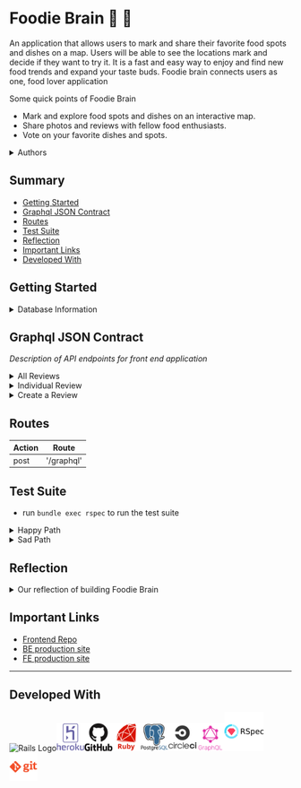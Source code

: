 # Foodie Brain :bento: :brain:

An application that allows users to mark and share their favorite food spots and dishes on a map. Users will be able to see the locations mark and decide if they want to try it. It is a fast and easy way to enjoy and find new food trends and expand your taste buds. Foodie brain connects users as one, food lover application

Some quick points of Foodie Brain
- Mark and explore food spots and dishes on an interactive map.
- Share photos and reviews with fellow food enthusiasts.
- Vote on your favorite dishes and spots.
<details>
<summary>Authors</summary>

### BE Team
- Gabe Torres [GitHub](https://github.com/Gabe-Torres) | [LinkedIn](https://www.linkedin.com/in/gabe-torres-74a515269/)
- Weston Schutt [GitHub](https://github.com/westonio) | [LinkedIn](https://www.linkedin.com/in/westonschutt/)
- Chris Asercion [GitHub](https://github.com/ChrisAsercion) | [LinkedIn](https://www.linkedin.com/in/chris-asercion-2a7b68135/)
- Zanna Fitch [GitHub](https://github.com/z-fitch) | [LinkedIn](https://www.linkedin.com/in/zannafitch/)

### FE Team
- Paulina Rubio [GitHub](https://github.com/paulina-isabel) | [LinkedIn](https://www.linkedin.com/in/paulina-isabel-rubio/)
- Lauren DeLaRosa [GitHub](https://github.com/LDeLaRosa13) | [LinkedIn](https://www.linkedin.com/in/lauren-delarosa-3a5a4b260/)
</details>

## Summary 
- [Getting Started](#getting-started)
- [Graphql JSON Contract](#graphql-json-contract)
- [Routes](#routes)
- [Test Suite](#test-suite)
- [Reflection](#reflection)
- [Important Links](#important-links)
- [Developed With](#developed-with)

## Getting Started
<details>
<summary>Database Information</summary>

**Schema**

```ruby
ActiveRecord::Schema[7.0].define(version: 2023_10_12_212027) do
  # These are extensions that must be enabled in order to support this database
  enable_extension "plpgsql"

  create_table "reviews", force: :cascade do |t|
    t.string "name"
    t.string "photo"
    t.string "description"
    t.integer "dairy_free", default: 0
    t.integer "gluten_free", default: 0
    t.integer "halal", default: 0
    t.integer "kosher", default: 0
    t.integer "nut_free", default: 0
    t.integer "vegan", default: 0
    t.integer "vegetarian", default: 0
    t.integer "likes", default: 0
    t.integer "dislikes", default: 0
    t.string "lat"
    t.string "lon"
    t.datetime "created_at", null: false
    t.datetime "updated_at", null: false
  end

end
```

**Gems**
```ruby
gem "rails", "~> 7.0.8"
gem "pg", "~> 1.1"
gem "puma", "~> 5.0"
gem "tzinfo-data", platforms: %i[ mingw mswin x64_mingw jruby ]
gem "bootsnap", require: false

gem 'graphql'
gem 'faraday'

group :development, :test do
  gem "debug", platforms: %i[ mri mingw x64_mingw ]
  gem 'factory_bot_rails'
  gem 'faker'
  gem "pry"
  gem "rspec-rails"
  gem 'simplecov'
  gem 'shoulda-matchers', '~> 5.0'
end

group :development do
  gem 'graphiql-rails'
end
```

 **Installing**
 - Fork and clone this repo
  - Run `bundle install`
  - Run `rails db:{create,migrate,seed}`
  - Run `rails s` to start the server
  - Open your browser and navigate to `localhost:3000`
</details>

## Graphql JSON Contract
*Description of API endpoints for front end application*

<details>
<summary>All Reviews</summary>

- Description of all reviews

> `POST /graphql`

*Request Body:*

```ruby
	{
      reviews {
        id
        name
        description
        glutenFree
        lat
        lon
        }
		}
```

*Success Response (200 OK):*

- Status: 200 OK
- Description: Successful response with all Reviews.
- Data Format: A hash of review objects, each containing an id, name, description, lat/lon and dietary tag.

*Return*
```ruby
{
    "data": {
        "reviews": [
            {
                "id": "1",
                "name": "Flu Shot Pho",
                "description": "Pho with lemongrass, lime, and chili broth",
                "glutenFree": 0,
                "lat": "39.6880903110667",
                "lon": "-104.94002900531989"
            },
            {
                "id": "2",
                "name": "ramen",
                "description": "noddles",
                "glutenFree": 0,
                "lat": "0999",
                "lon": "-999"
            },
            {
                "id": "3",
                "name": "ramen",
                "description": "noddles",
                "glutenFree": 0,
                "lat": "0999",
                "lon": "-999"
            },
            {
                "id": "4",
                "name": "SUCUK TOST",
                "description": "Grilled sourdough bread filled with Sucuk (Turkish sausage) and mozzarella cheese.",
                "glutenFree": 0,
                "lat": "39.7014138",
                "lon": "-104.911551"
            },
            {
                "id": "5",
                "name": "SUCUK TOST",
                "description": "Grilled sourdough bread filled with Sucuk (Turkish sausage) and mozzarella cheese.",
                "glutenFree": 0,
                "lat": "39.7014138",
                "lon": "-104.911551"
            }
        ]
    }
}
```
---
*Error Response (400):*

- Status: 400 Bad Request
- Description: An error response indicating that the request was invalid.
- Data Format: A hash of that contains the key "errors" and a message describing the error in detail.

*Request Body:*

```ruby
	{
      reviews {
        id
        name
        price
        glutenFree
        lat
        lon
        }
		}
```

*Return*
```ruby
{
    "errors": [
        {
            "message": "Field 'price' doesn't exist on type 'Review'",
            "locations": [
                {
                    "line": 5,
                    "column": 9
                }
            ],
            "path": [
                "query",
                "reviews",
                "price"
            ],
            "extensions": {
                "code": "undefinedField",
                "typeName": "Review",
                "fieldName": "price"
            }
        }
    ]
}
```
</details>


<details>
<summary>Individual Review</summary>

- Description of an individual review

> `POST /graphql`

*Request Body:*

```ruby
 {
      review(id: 1) {
          id
          name
          description
          glutenFree
          lat
        	lon
      }
    }
```

*Success Response (200 OK):*

- Status: 200 OK
- Description: Successful response with a Review.
- Data Format: A hash containing a review object, containing an id, name, description, lat/lon and dietary tag.

*Return*
```ruby
{
    "data": {
        "review": {
            "id": "1",
            "name": "Flu Shot Pho",
            "description": "Pho with lemongrass, lime, and chili broth",
            "glutenFree": 0,
            "lat": "39.6880903110667",
            "lon": "-104.94002900531989"
        }
    }
}
```
---
*Error Response (400):*

- Status: 400 Bad Request
- Description: An error response indicating that the request was invalid as no Review matches the requested ID.
- Data Format: A hash of that contains the key "errors" and a message describing the error in detail.

*Request Body:*

```ruby
	{
      reviews(id: 999) {
        id
        name
        price
        glutenFree
        lat
        lon
        }
		}
```

*Return*
```ruby 
{
  "data": null,
  "errors": [
    {
      "message": "Review not found with id: 999",
      "locations": [
        {
          "line": 2,
          "column": 7
        }
      ],
      "path": [
        "review"
      ]
    }
  ]
}
```
</details>

<details>
<summary>Create a Review</summary>

- Description of creating a review

> `POST /graphql`

*Request Body:*

```ruby
 mutation {
      createReview(input: {
        name: "FireCracker Sushi", 
        photo: "nada.jpg", 
        description: "Fried sushi roll with salmon, creamcheese, and jalapenos",
        dairyFree: 1, 
        glutenFree: 1, 
        halal: 1, 
        kosher: 1, 
        nutFree: 1, 
        vegan: 1, 
        vegitarian: 1, 
        likes: 312, 
        dislikes: 5, 
        lat: "39.72903251256764", 
        lon: "-104.93865153415369"
      }) {
        	id
          name
          description
          glutenFree
          lat
        	lon
      }
    } 
```

*Success Response (200 OK):*

- Status: 200 OK
- Description: Successful response for creating a Review.
- Data Format: A hash containing a review object, containing an id, name, description, lat/lon and dietary tag.

*Return*
```ruby
{
    "data": {
        "createReview": {
            "id": "6",
            "name": "FireCracker Sushi",
            "description": "Fried sushi roll with salmon, creamcheese, and jalapenos",
            "glutenFree": 1,
            "lat": "39.72903251256764",
            "lon": "-104.93865153415369"
        }
    }
}
```
---
*Error Response (400):*

- Status: 400 Bad Request
- Description: An error response indicating that the request was invalid as all required fields need input.
- Data Format: A hash of that contains the key "errors" and a message describing the error in detail.

*Request Body:*

```ruby
	mutation {
      createReview(input: {
        name: "", 
        photo: "nada.jpg", 
        description: "",
        dairyFree: 1, 
        glutenFree: 1, 
        halal: 1, 
        kosher: 1, 
        nutFree: 1, 
        vegan: 1, 
        vegetarian: 1, 
        likes: 312, 
        dislikes: 5, 
        lat: "39.72903251256764", 
        lon: "-104.93865153415369"
      }) {
        	id
          name
          description
          glutenFree
          lat
        	lon
      }
    } 
```

*Response* 
```ruby
{
    "data": {
        "createReview": null
    },
    "errors": [
        {
            "message": "Name can't be blank, Description can't be blank",
            "locations": [
                {
                    "line": 2,
                    "column": 7
                }
            ],
            "path": [
                "createReview"
            ]
        }
    ]
}
```
</details>

## Routes

| Action | Route |
| ----------- | ----------- |
| post | '/graphql' |


## Test Suite
 - run `bundle exec rspec` to run the test suite

<details>
<summary>Happy Path</summary>

```ruby
RSpec.describe Mutations::CreateReview, type: :mutation do
  describe 'createReview' do
    let(:name) { "Cinnamon Coffee Cake" }
    let(:description) { "Found this absolutely delicious coffee cake at Kochi coffee, and it's gluten-free!" }
    let(:photo) { "fake_url.png" }
    let(:gluten_free) { 1 }
    let(:lat) { "39.72740886344144" }
    let(:lon) { "-104.93939410569635" }

      let(:mutation) do
        <<~GQL
          mutation createReview($input: CreateReviewInput!) {
            createReview(input: $input) {
              id
              name
              description
              photo
              dairyFree
              glutenFree
              halal
              kosher
              nutFree
              vegan
              vegetarian
              likes
              dislikes
              lat
              lon
            }
          }
        GQL
      end

    it 'creates a new review' do
      input = {
        name: name,
        description: description,
        photo: photo,
        glutenFree: gluten_free,
        lat: lat,
        lon: lon
      }

      result = BeFoodieBrainSchema.execute(
        mutation,
        variables: { input: input }
      )

      expect(result["errors"]).to be_nil

      review = Review.last

      expect(result.dig("data", "createReview", "id")).to eq(review.id.to_s)
      expect(result.dig("data", "createReview", "name")).to eq(name)
      expect(result.dig("data", "createReview", "description")).to eq(description)
      expect(result.dig("data", "createReview", "photo")).to eq(photo)
      expect(result.dig("data", "createReview", "glutenFree")).to eq(gluten_free)
      expect(result.dig("data", "createReview", "lat")).to eq(lat)
      expect(result.dig("data", "createReview", "lon")).to eq(lon)

      expect(result.dig("data", "createReview", "dairyFree")).to eq(0)
      expect(result.dig("data", "createReview", "halal")).to eq(0)
      expect(result.dig("data", "createReview", "kosher")).to eq(0)
      expect(result.dig("data", "createReview", "nutFree")).to eq(0)
      expect(result.dig("data", "createReview", "vegan")).to eq(0)
      expect(result.dig("data", "createReview", "vegetarian")).to eq(0)
      expect(result.dig("data", "createReview", "likes")).to eq(0)
      expect(result.dig("data", "createReview", "dislikes")).to eq(0)
```
</details>

<details>
<summary>Sad Path</summary>

```ruby
describe 'returns an error when no input is provided' do
    let(:name) { "Cinnamon Coffee Cake" }
    let(:description) { "Found this absolutely delicious coffee cake at Kochi coffee, and it's gluten-free!" }
    let(:photo) { "fake_url.png" }
    let(:gluten_free) { 1 }
    let(:lat) { "39.72740886344144" }
    let(:lon) { "-104.93939410569635" }

      let(:mutation) do
        <<~GQL
          mutation createReview($input: CreateReviewInput!) {
            createReview(input: $input) {
              id
              name
              description
              photo
              dairyFree
              glutenFree
              halal
              kosher
              nutFree
              vegan
              vegetarian
              likes
              dislikes
              lat
              lon
            }
          }
        GQL
      end

    it 'returns an error when required fields not provided' do
      input = {
        name:'',
        description: description,
        photo: photo,
        glutenFree: gluten_free,
        lat: lat,
        lon: lon
      }

      result = BeFoodieBrainSchema.execute(
        mutation,
        variables: { input: input }
      )

      expect(result["errors"]).to_not be_nil
      expect(result.dig("data", "createReview")).to be_nil
      expect(result["errors"][0]["message"]).to eq("Name can't be blank")

      input2 = {
        name: '',
        description: '',
        photo: photo,
        glutenFree: gluten_free,
        lat: lat,
        lon: lon
      }

      result2 = BeFoodieBrainSchema.execute(
        mutation,
        variables: { input: input2 }
      )

      expect(result2["errors"][0]["message"]).to eq("Name can't be blank, Description can't be blank")
    end
  end
end
```
</details>

## Reflection 
<details>
<summary>Our reflection of building Foodie Brain</summary>
During the development of our Ruby on Rails application Foodie Brain, we had the opportunity to work on an exciting and challenging project that combined aspects of web development, including API integration, database design, graphql, and frontend development/backend collaboration. This reflection highlights key aspects of our work and the lessons learned during the development of Foodie Brain.

<u> API Integration: </u>

<u>Creating Endpoints: </u>

<u>Frontend Development: </u>

<u>Database Design: </u>

<u>Graphql: </u>

<u>Lessons Learned: </u>

*Throughout this project, We learned several valuable lessons:*


In conclusion, working on this Ruby on Rails application was a challenging yet awarding experience. It brought together various aspects of web development, challenging us to create a dynamic application. The project allowed us to expand our knowledge and skills in API integration, database design, frontend development, and introduced a new tech in graphql. And it provided valuable lessons that will guide us in future endeavors.
</details>

## Important Links
- [Frontend Repo](https://github.com/Foodie-Brain/fe_foodie)
- [BE production site](https://be-foodie-brain-b49c609f52cc.herokuapp.com/)
- [FE production site](https://foodie-brain-4c71bb461e4b.herokuapp.com/)

---
## Developed With

<img src="https://user-images.githubusercontent.com/127896538/267407283-0389dace-15c6-493c-a3b7-3a833f0a20f2.png" width="50" alt="Rails Logo"><img src="https://raw.githubusercontent.com/devicons/devicon/55609aa5bd817ff167afce0d965585c92040787a/icons/heroku/heroku-original-wordmark.svg" width="50" alt="heroku Logo"><img src="https://raw.githubusercontent.com/devicons/devicon/master/icons/github/github-original-wordmark.svg" width="50" alt="github Logo"><img src="https://raw.githubusercontent.com/devicons/devicon/master/icons/ruby/ruby-plain-wordmark.svg" width="50" alt="Ruby Logo"><img  src='https://raw.githubusercontent.com/devicons/devicon/master/icons/postgresql/postgresql-original-wordmark.svg' width='50' alt='sql'><img src="https://raw.githubusercontent.com/devicons/devicon/master/icons/circleci/circleci-plain-wordmark.svg" width="50" alt="Circle CI"><img src="https://raw.githubusercontent.com/devicons/devicon/master/icons/graphql/graphql-plain-wordmark.svg" width="50" alt="graphql"><img src="https://raw.githubusercontent.com/devicons/devicon/master/icons/rspec/rspec-original-wordmark.svg" width="70" alt="rspec"><img src="https://raw.githubusercontent.com/devicons/devicon/master/icons/git/git-plain-wordmark.svg" width="50" alt="git">